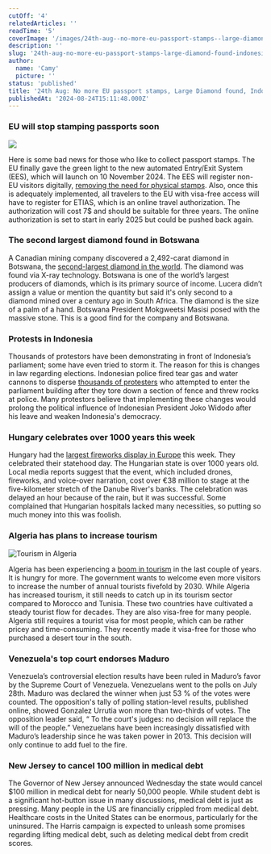 ```yaml
---
cutOff: '4'
relatedArticles: ''
readTime: '5'
coverImage: '/images/24th-aug--no-more-eu-passport-stamps--large-diamond-found--indonesia-protests-QwOT.webp'
description: ''
slug: '24th-aug-no-more-eu-passport-stamps-large-diamond-found-indonesia-protests'
author:
  name: 'Camy'
  picture: ''
status: 'published'
title: '24th Aug: No more EU passport stamps, Large Diamond found, Indonesia protests'
publishedAt: '2024-08-24T15:11:48.000Z'
---
```


### EU will stop stamping passports soon

![](/images/24th-aug--no-more-eu-passport-stamps--large-diamond-found--indonesia-protests-I3MT.webp)

Here is some bad news for those who like to collect passport stamps. The EU finally gave the green light to the new automated Entry/Exit System (EES), which will launch on 10 November 2024. The EES will register non-EU visitors digitally, [removing the need for physical stamps](https://www.euronews.com/travel/2024/08/22/end-of-an-era-for-passport-stamps-new-eu-entry-system-will-register-travellers-digitally). Also, once this is adequately implemented, all travelers to the EU with visa-free access will have to register for ETIAS, which is an online travel authorization. The authorization will cost 7$ and should be suitable for three years. The online authorization is set to start in early 2025 but could be pushed back again.

### The second largest diamond found in Botswana

A Canadian mining company discovered a 2,492-carat diamond in Botswana, the [second-largest diamond in the world](https://www.aljazeera.com/news/2024/8/22/worlds-second-largest-diamond-found-in-botswana). The diamond was found via X-ray technology. Botswana is one of the world’s largest producers of diamonds, which is its primary source of income. Lucera didn’t assign a value or mention the quantity but said it's only second to a diamond mined over a century ago in South Africa. The diamond is the size of a palm of a hand. Botswana President Mokgweetsi Masisi posed with the massive stone. This is a good find for the company and Botswana.

### Protests in Indonesia

Thousands of protestors have been demonstrating in front of Indonesia’s parliament; some have even tried to storm it. The reason for this is changes in law regarding elections. Indonesian police fired tear gas and water cannons to disperse [thousands of protesters](https://apnews.com/article/indonesia-protest-jokowi-widodo-345949895cc83bd18abcd90f2d1a9715) who attempted to enter the parliament building after they tore down a section of fence and threw rocks at police. Many protestors believe that implementing these changes would prolong the political influence of Indonesian President Joko Widodo after his leave and weaken Indonesia's democracy.

### Hungary celebrates over 1000 years this week

Hungary had the [largest fireworks display in Europe](https://www.euronews.com/2024/08/21/europes-largest-fireworks-display-goes-off-with-a-bang-in-hungary) this week. They celebrated their statehood day. The Hungarian state is over 1000 years old. Local media reports suggest that the event, which included drones, fireworks, and voice-over narration, cost over €38 million to stage at the five-kilometer stretch of the Danube River's banks. The celebration was delayed an hour because of the rain, but it was successful. Some complained that Hungarian hospitals lacked many necessities, so putting so much money into this was foolish.

### Algeria has plans to increase tourism

![Tourism in Algeria](/images/24th-aug_-no-more-eu-passport-stamps--large-diamond-found--indonesia-protests-b-c0ND.webp)

Algeria has been experiencing a [boom in tourism](https://www.africanews.com/2024/08/22/as-algeria-opens-its-doors-to-more-visitors-its-tourism-sector-is-rapidly-expanding-to-hos/) in the last couple of years. It is hungry for more. The government wants to welcome even more visitors to increase the number of annual tourists fivefold by 2030. While Algeria has increased tourism, it still needs to catch up in its tourism sector compared to Morocco and Tunisia. These two countries have cultivated a steady tourist flow for decades. They are also visa-free for many people. Algeria still requires a tourist visa for most people, which can be rather pricey and time-consuming. They recently made it visa-free for those who purchased a desert tour in the south.

### Venezuela's top court endorses Maduro

Venezuela’s controversial election results have been ruled in Maduro’s favor by the Supreme Court of Venezuela. Venezuelans went to the polls on July 28th. Maduro was declared the winner when just 53 % of the votes were counted. The opposition's tally of polling station-level results, published online, showed Gonzalez Urrutia won more than two-thirds of votes. The opposition leader said, “ To the court's judges: no decision will replace the will of the people.” Venezuelans have been increasingly dissatisfied with Maduro’s leadership since he was taken power in 2013. This decision will only continue to add fuel to the fire.

### New Jersey to cancel 100 million in medical debt

The Governor of New Jersey announced Wednesday the state would cancel $100 million in medical debt for nearly 50,000 people. While student debt is a significant hot-button issue in many discussions, medical debt is just as pressing. Many people in the US are financially crippled from medical debt. Healthcare costs in the United States can be enormous, particularly for the uninsured. The Harris campaign is expected to unleash some promises regarding lifting medical debt, such as deleting medical debt from credit scores.